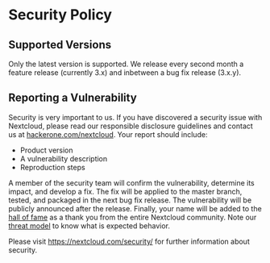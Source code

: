 <!--
 ~ SPDX-FileCopyrightText: 2016-2024 Nextcloud GmbH and Nextcloud contributors
 ~ SPDX-License-Identifier: AGPL-3.0-or-later
-->
# Security Policy

## Supported Versions

Only the latest version is supported. We release every second month a feature release (currently 3.x) and inbetween a bug fix release (3.x.y).

## Reporting a Vulnerability

Security is very important to us. If you have discovered a security issue with Nextcloud,
please read our responsible disclosure guidelines and contact us at [hackerone.com/nextcloud](https://hackerone.com/nextcloud).
Your report should include:

- Product version
- A vulnerability description
- Reproduction steps

A member of the security team will confirm the vulnerability, determine its impact, and develop a fix.
The fix will be applied to the master branch, tested, and packaged in the next bug fix release.
The vulnerability will be publicly announced after the release. Finally, your name will be added
to the [hall of fame](https://hackerone.com/nextcloud/thanks) as a thank you from the entire Nextcloud community. Note our 
[threat model](https://nextcloud.com/security/threat-model) to know what is expected behavior.


Please visit https://nextcloud.com/security/ for further information about security.
